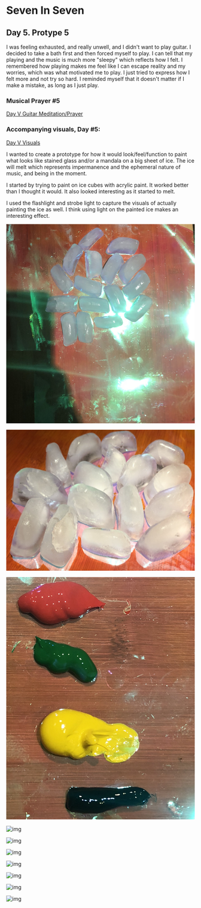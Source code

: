 # Seven In Seven 

## Day 5. Protype 5

I was feeling exhausted, and really unwell, and I didn't want to play guitar. I decided to take a bath first and then forced myself to play. I can tell that my playing and the music is much more "sleepy" which reflects how I felt. I remembered how playing makes me feel like I can escape reality and my worries, which was what motivated me to play. I just tried to express how I felt more and not try so hard. I reminded myself that it doesn't matter if I make a mistake, as long as I just play. 

### Musical Prayer #5

[Day V Guitar Meditation/Prayer](https://youtu.be/3ZP1t6zGvNQ)

### Accompanying visuals, Day #5:

[Day V Visuals](https://youtu.be/StmA9qU5_50)

I wanted to create a prototype for how it would look/feel/function to paint what looks like stained glass and/or a mandala on a big sheet of ice. The ice will melt which represents impermanence and the ephemeral nature of music, and being in the moment.

I started by trying to paint on ice cubes with acrylic paint. It worked better than I thought it would. It also looked interesting as it started to melt.

I used the flashlight and strobe light to capture the visuals of actually painting the ice as well. I think using light on the painted ice makes an interesting effect. 

![img](IMG/ice.JPEG)

![img](IMG/ice2.JPEG)

![img](IMG/Paint.JPEG)

![img](IMG/icepainting.JPEG)

![img](IMG/icepaint.JPEG)

![img](IMG/icepaint2.JPEG)

![img](IMG/icepaint4.JPEG)

![img](IMG/icepaint5.JPEG)

![img](IMG/melting.JPEG)

![img](IMG/melting2.JPEG)


